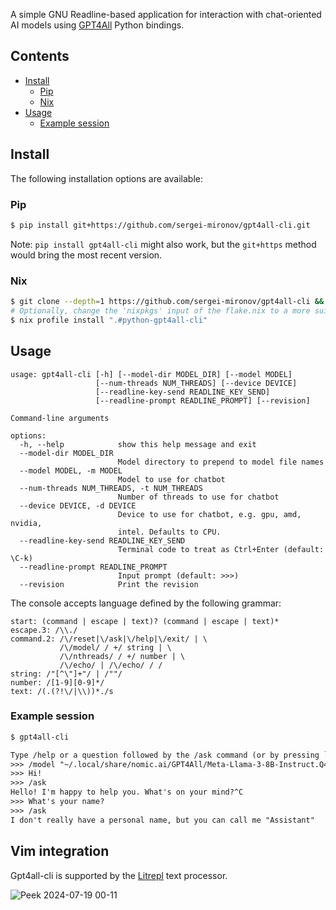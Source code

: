 A simple GNU Readline-based application for interaction with chat-oriented AI models using
[GPT4All](https://www.nomic.ai/gpt4all) Python bindings.

Contents
--------

<!-- vim-markdown-toc GFM -->

* [Install](#install)
    * [Pip](#pip)
    * [Nix](#nix)
* [Usage](#usage)
    * [Example session](#example-session)

<!-- vim-markdown-toc -->

Install
-------

The following installation options are available:

### Pip

```sh
$ pip install git+https://github.com/sergei-mironov/gpt4all-cli.git
```

Note: `pip install gpt4all-cli` might also work, but the `git+https` method would bring the most
recent version.

### Nix

```sh
$ git clone --depth=1 https://github.com/sergei-mironov/gpt4all-cli && cd gpt4all-cli
# Optionally, change the 'nixpkgs' input of the flake.nix to a more suitable
$ nix profile install ".#python-gpt4all-cli"
```

Usage
-----

<!--
``` python
!gpt4all-cli --help
```
-->
``` result
usage: gpt4all-cli [-h] [--model-dir MODEL_DIR] [--model MODEL]
                   [--num-threads NUM_THREADS] [--device DEVICE]
                   [--readline-key-send READLINE_KEY_SEND]
                   [--readline-prompt READLINE_PROMPT] [--revision]

Command-line arguments

options:
  -h, --help            show this help message and exit
  --model-dir MODEL_DIR
                        Model directory to prepend to model file names
  --model MODEL, -m MODEL
                        Model to use for chatbot
  --num-threads NUM_THREADS, -t NUM_THREADS
                        Number of threads to use for chatbot
  --device DEVICE, -d DEVICE
                        Device to use for chatbot, e.g. gpu, amd, nvidia,
                        intel. Defaults to CPU.
  --readline-key-send READLINE_KEY_SEND
                        Terminal code to treat as Ctrl+Enter (default: \C-k)
  --readline-prompt READLINE_PROMPT
                        Input prompt (default: >>>)
  --revision            Print the revision
```

The console accepts language defined by the following grammar:

<!--
``` python
from gpt4all_cli import GRAMMAR
from textwrap import dedent
print(dedent(GRAMMAR).strip())
```
-->

``` result
start: (command | escape | text)? (command | escape | text)*
escape.3: /\\./
command.2: /\/reset|\/ask|\/help|\/exit/ | \
           /\/model/ / +/ string | \
           /\/nthreads/ / +/ number | \
           /\/echo/ | /\/echo/ / /
string: /"[^\"]+"/ | /""/
number: /[1-9][0-9]*/
text: /(.(?!\/|\\))*./s
```

### Example session

``` sh
$ gpt4all-cli
```
``` txt
Type /help or a question followed by the /ask command (or by pressing `C-k` key).
>>> /model "~/.local/share/nomic.ai/GPT4All/Meta-Llama-3-8B-Instruct.Q4_0.gguf"
>>> Hi!
>>> /ask
Hello! I'm happy to help you. What's on your mind?^C
>>> What's your name?
>>> /ask
I don't really have a personal name, but you can call me "Assistant"
```

Vim integration
---------------

Gpt4all-cli is supported by the [Litrepl](https://github.com/sergei-mironov/litrepl) text processor.

![Peek 2024-07-19 00-11](https://github.com/user-attachments/assets/7e5e59ea-bb96-4ebe-988f-726e83929dab)
